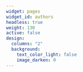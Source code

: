 ```yaml
---
widget: pages
widget_id: authors
headless: true
weight: 130
active: false
design:
  columns: "2"
  background:
    text_color_light: false
    image_darken: 0
---
```

